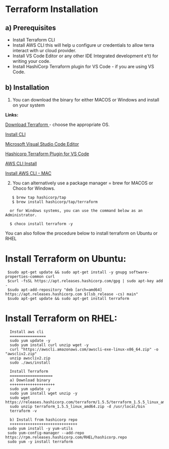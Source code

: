 # **Terraform Installation**

## a) Prerequisites
- Install Terraform CLI
- Install AWS CLI    this will  help u configure ur credentials to allow terra interact with ur cloud provider.
- Install VS Code Editor or any other IDE Integrated development e't) for writing your code.
- Install HashiCorp Terraform plugin for VS Code - if you are using VS Code.

## b) Installation

 1. You can download the binary for either MACOS or Windows and install on your system

**Links:**

[Download Terraform ](https://www.terraform.io/downloads.html) - choose the appropriate OS.

[Install CLI](https://learn.hashicorp.com/tutorials/terraform/install-cli)

[Microsoft Visual Studio Code Editor](https://code.visualstudio.com/download)

[Hashicorp Terraform Plugin for VS Code](https://marketplace.visualstudio.com/items?itemName=HashiCorp.terraform)

[AWS CLI Install](https://docs.aws.amazon.com/cli/latest/userguide/cli-chap-install.html)

[Install AWS CLI - MAC](https://docs.aws.amazon.com/cli/latest/userguide/install-cliv2-mac.html#cliv2-mac-install-cmd)

2. You can alternatively use a package manager = brew for MACOS or Choco for Windows.
```
   $ brew tap hashicorp/tap
   $ brew install hashicorp/tap/terraform

  or for Windows systems, you can use the command below as an Administrator.
  
  $ choco install terraform -y
```

You can also follow the procedure below to install terraform on Ubuntu or RHEL

# Install Terraform on Ubuntu:
     $sudo apt-get update && sudo apt-get install -y gnupg software-properties-common curl
     $curl -fsSL https://apt.releases.hashicorp.com/gpg | sudo apt-key add -
     $sudo apt-add-repository "deb [arch=amd64] https://apt.releases.hashicorp.com $(lsb_release -cs) main"
     $sudo apt-get update && sudo apt-get install terraform

# Install Terraform on RHEL:
      Install aws cli
      ================
      sudo yum update -y
      sudo yum install curl unzip wget -y  
      curl "https://awscli.amazonaws.com/awscli-exe-linux-x86_64.zip" -o "awscliv2.zip"
      unzip awscliv2.zip
      sudo ./aws/install

      Install Terraform
      ===================
      a) Download binary
      ++++++++++++++++++++
      sudo yum update -y
      sudo yum install wget unzip -y
      sudo wget https://releases.hashicorp.com/terraform/1.5.5/terraform_1.5.5_linux_amd64.zip
      sudo unzip terraform_1.5.5_linux_amd64.zip -d /usr/local/bin
      terraform -v

      b) Install from hashicorp repo
      ++++++++++++++++++++++++++++++
     sudo yum install -y yum-utils
     sudo yum-config-manager --add-repo https://rpm.releases.hashicorp.com/RHEL/hashicorp.repo
     sudo yum -y install terraform
